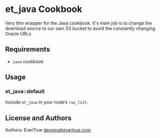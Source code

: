 # et_java Cookbook

Very thin wrapper for the Java cookbook. It's main job is to change the download source to our own S3 bucket to avoid the constantly changing Oracle URLs

## Requirements

* `java` cookbook

## Usage

### et_java::default

Include `et_java` in your node’s `run_list`.

## License and Authors

Authors: EverTrue <devops@evertrue.com>
